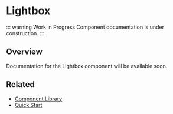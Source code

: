 # Lightbox

::: warning Work in Progress
Component documentation is under construction.
:::

## Overview

Documentation for the Lightbox component will be available soon.

## Related

- [Component Library](/components/)
- [Quick Start](/guide/quick-start)
